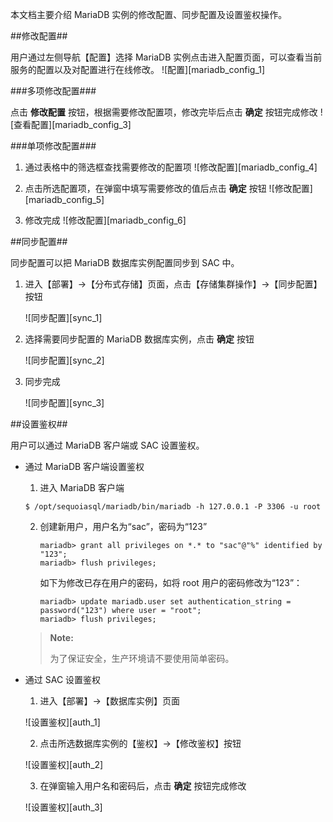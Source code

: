 本文档主要介绍 MariaDB 实例的修改配置、同步配置及设置鉴权操作。

##修改配置##

用户通过左侧导航【配置】选择 MariaDB 实例点击进入配置页面，可以查看当前服务的配置以及对配置进行在线修改。
![配置][mariadb_config_1]

###多项修改配置###

点击 **修改配置** 按钮，根据需要修改配置项，修改完毕后点击 **确定** 按钮完成修改
![查看配置][mariadb_config_3]

###单项修改配置###

1. 通过表格中的筛选框查找需要修改的配置项
![修改配置][mariadb_config_4]  

2. 点击所选配置项，在弹窗中填写需要修改的值后点击 **确定** 按钮
![修改配置][mariadb_config_5] 

3. 修改完成
![修改配置][mariadb_config_6]

##同步配置##

同步配置可以把 MariaDB 数据库实例配置同步到 SAC 中。

1. 进入【部署】->【分布式存储】页面，点击【存储集群操作】->【同步配置】按钮

   ![同步配置][sync_1]

2. 选择需要同步配置的 MariaDB 数据库实例，点击 **确定** 按钮

   ![同步配置][sync_2]

3. 同步完成

   ![同步配置][sync_3]

##设置鉴权##

用户可以通过 MariaDB 客户端或 SAC 设置鉴权。

- 通过 MariaDB 客户端设置鉴权

   1. 进入 MariaDB 客户端

     ```lang-bash
     $ /opt/sequoiasql/mariadb/bin/mariadb -h 127.0.0.1 -P 3306 -u root
     ```

   2. 创建新用户，用户名为“sac”，密码为“123”

      ```lang-sql
      mariadb> grant all privileges on *.* to "sac"@"%" identified by "123";
      mariadb> flush privileges;
      ```

      如下为修改已存在用户的密码，如将 root 用户的密码修改为“123”：

      ```lang-sql
      mariadb> update mariadb.user set authentication_string = password("123") where user = "root";
      mariadb> flush privileges;
      ```

   > **Note:**  
   >
   > 为了保证安全，生产环境请不要使用简单密码。

- 通过 SAC 设置鉴权

   1. 进入【部署】->【数据库实例】页面

     ![设置鉴权][auth_1]

   2. 点击所选数据库实例的【鉴权】->【修改鉴权】按钮

     ![设置鉴权][auth_2]

   3. 在弹窗输入用户名和密码后，点击 **确定** 按钮完成修改

     ![设置鉴权][auth_3]





[^_^]:
     本文使用的所有引用和链接
[mariadb_config_1]:images/SAC/Operation/Mariadb/mariadb_base_1.png
[mariadb_config_3]:images/SAC/Operation/Mariadb/mariadb_base_2.png
[mariadb_config_4]:images/SAC/Operation/Mariadb/mariadb_base_3.png
[mariadb_config_5]:images/SAC/Operation/Mariadb/mariadb_base_4.png
[mariadb_config_6]:images/SAC/Operation/Mariadb/mariadb_base_5.png
[sync_1]:images/SAC/Operation/Mariadb/mariadb_base_6.png
[sync_2]:images/SAC/Operation/Mariadb/mariadb_base_7.png
[sync_3]:images/SAC/Operation/Mariadb/mariadb_base_8.png
[auth_1]:images/SAC/Operation/Mariadb/mariadb_base_9.png
[auth_2]:images/SAC/Operation/Mariadb/mariadb_base_10.png
[auth_3]:images/SAC/Operation/Mariadb/mariadb_base_11.png
